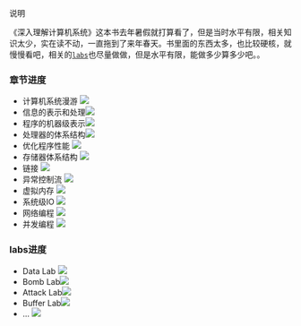 说明

《深入理解计算机系统》这本书去年暑假就打算看了，但是当时水平有限，相关知识太少，实在读不动，一直拖到了来年春天。书里面的东西太多，也比较硬核，就慢慢看吧，相关的[`labs`](http://csapp.cs.cmu.edu/3e/labs.html)也尽量做做，但是水平有限，能做多少算多少吧。。

### 章节进度

-  计算机系统漫游    ![](http://progressed.io/bar/100)
-  信息的表示和处理![](http://progressed.io/bar/100)
-  程序的机器级表示![](http://progressed.io/bar/100)
-  处理器的体系结构![](http://progressed.io/bar/40)
-  优化程序性能          ![](http://progressed.io/bar/20) 
-  存储器体系结构     ![](http://progressed.io/bar/0)
-  链接                          ![](http://progressed.io/bar/0)
-  异常控制流              ![](http://progressed.io/bar/0)
-  虚拟内存                  ![](http://progressed.io/bar/0)
-  系统级IO                  ![](http://progressed.io/bar/0)
-  网络编程                 ![](http://progressed.io/bar/0)
-  并发编程                ![](http://progressed.io/bar/0)

### labs进度

- Data Lab   ![](http://progressed.io/bar/50)
- Bomb  Lab![](http://progressed.io/bar/0)
- Attack Lab![](http://progressed.io/bar/0)
- Buffer Lab![](http://progressed.io/bar/0)
- ...              ![](http://progressed.io/bar/0)